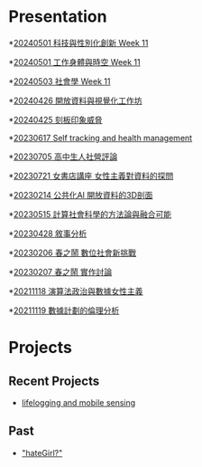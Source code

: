 # Presentation
*[20240501 科技與性別化創新 Week 11]()

*[20240501 工作身體與時空 Week 11]()

*[20240503 社會學 Week 11](https://docs.google.com/presentation/d/e/2PACX-1vRELm2tLcyxIsd7W9cLuXSb7m4yLhkntbN80PIFq3R6gJOkWAYvAj0GdNvTRVfOs2khuA-Mxe2BzAZ5/pub?start=false&loop=false&delayms=3000)

*[20240426 開放資料與視覺化工作坊](https://docs.google.com/presentation/d/e/2PACX-1vQq2q_8N_t-H-ONJ8NAJ4FoIBaRMWq-zYirz8RJlP-O4GbzQerupIGLT9UOHkVmawvoaewJNOiT_cpv/pub?start=false&loop=false&delayms=3000)

*[20240425 刻板印象威脅]()

*[20230617 Self tracking and health management]()

*[20230705 高中生人社營評論]()

*[20230721 女書店講座 女性主義對資料的探問]()

*[20230214 公共化AI 開放資料的3D剖面]()

*[20230515 計算社會科學的方法論與融合可能]()

*[20230428 敘事分析]()

*[20230206 春之鬧 數位社會新挑戰]()

*[20230207 春之鬧 實作討論]()


*[20211118 演算法政治與數據女性主義]()

*[20211119 數據計劃的倫理分析]()


# Projects

## Recent Projects
* [lifelogging and mobile sensing]()

## Past
* ["hateGirl?"]()

